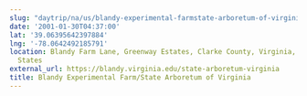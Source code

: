 ```yaml
---
slug: "daytrip/na/us/blandy-experimental-farmstate-arboretum-of-virginia"
date: '2001-01-30T04:37:00'
lat: '39.06395642397884'
lng: '-78.0642492185791'
location: Blandy Farm Lane, Greenway Estates, Clarke County, Virginia, 22620, United
  States
external_url: https://blandy.virginia.edu/state-arboretum-virginia
title: Blandy Experimental Farm/State Arboretum of Virginia
---
```



